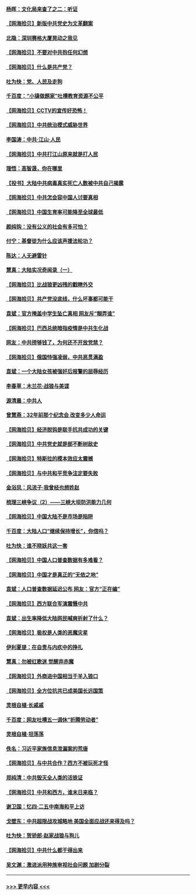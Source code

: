 #### [杨晖：文化局来查了之二：听证](../pages/nsc993/n12966528.md?t=05230602) 
#### [【网海拾贝】新版中共党史为文革翻案](../pages/nsc993/n12967526.md?t=05230602) 
#### [北隐：深圳赛格大厦晃动之我见](../pages/nsc993/n12967393.md?t=05230602) 
#### [【网海拾贝】不要对中共抱任何幻想](../pages/nsc993/n12965222.md?t=05230602) 
#### [【网海拾贝】什么是共产党？](../pages/nsc993/n12962781.md?t=05230602) 
#### [吐为快：党、人民及走狗](../pages/nsc993/n12962747.md?t=05230602) 
#### [千百度：“小镇做题家”吐槽教育资源不公平](../pages/nsc993/n12962705.md?t=05230602) 
#### [【网海拾贝】CCTV的宣传好恐怖！](../pages/nsc993/n12959984.md?t=05230602) 
#### [【网海拾贝】中共统治模式威胁世界](../pages/nsc993/n12957622.md?t=05230602) 
#### [李国涛：中共‧江山‧人民](../pages/nsc993/n12957502.md?t=05230602) 
#### [【网海拾贝】中共打江山原来就是打人民](../pages/nsc993/n12954345.md?t=05230602) 
#### [理悟：高智晟，你在哪里](../pages/nsc993/n12953115.md?t=05230602) 
#### [【投书】大陆中共病毒真实死亡人数被中共自己揭露](../pages/nsc993/n12953050.md?t=05230602) 
#### [【网海拾贝】中共怎会容中国人讨要真相](../pages/nsc993/n12952161.md?t=05230602) 
#### [【网海拾贝】中国生育率可能降至全球最低](../pages/nsc993/n12948793.md?t=05230602) 
#### [颜纯钩：没有公义的社会有多可怕？](../pages/nsc993/n12947626.md?t=05230602) 
#### [付宁：基督徒为什么应该声援法轮功？](../pages/nsc993/n12947233.md?t=05230602) 
#### [陈达：人无避雷针](../pages/nsc993/n12947098.md?t=05230602) 
#### [慧真：大陆实况奇闻录（一）](../pages/nsc993/n12945811.md?t=05230602) 
#### [【网海拾贝】比战狼更凶残的戳瞎外交](../pages/nsc993/n12945717.md?t=05230602) 
#### [【网海拾贝】共产党没底线，什么坏事都可能干](../pages/nsc993/n12942090.md?t=05230602) 
#### [袁斌：官方掩盖中学生坠亡真相 网友斥“糊弄谁”](../pages/nsc993/n12942029.md?t=05230602) 
#### [【网海拾贝】巴西总统暗指疫情是中共生化战](../pages/nsc993/n12938999.md?t=05230602) 
#### [网友：中共捞够钱了，为何还不开放党禁？](../pages/nsc993/n12938952.md?t=05230602) 
#### [【网海拾贝】俄国恃强凌弱，中共恶贯满盈](../pages/nsc993/n12936626.md?t=05230602) 
#### [袁斌：一个大陆女孩被强奸后报警的屈辱经历](../pages/nsc993/n12936547.md?t=05230602) 
#### [李春草：木兰花·战狼与美谍](../pages/nsc993/n12935995.md?t=05230602) 
#### [源清晨：中共人](../pages/nsc993/n12935589.md?t=05230602) 
#### [曾慧燕：32年前那个纪念会 改变多少人命运](../pages/nsc993/n12934233.md?t=05230602) 
#### [【网海拾贝】经济脱钩是联手抗共成功的关键](../pages/nsc993/n12934176.md?t=05230602) 
#### [【网海拾贝】中共党史就是部不断树敌史](../pages/nsc993/n12932844.md?t=05230602) 
#### [【网海拾贝】特斯拉的模本效应太震撼](../pages/nsc993/n12925626.md?t=05230602) 
#### [【网海拾贝】与中共和平竞争注定要失败](../pages/nsc993/n12923326.md?t=05230602) 
#### [金浴凤：风流子‧我曾经也想姓赵](../pages/nsc993/n12920911.md?t=05230602) 
#### [梳理三峡争议（2）——三峡大坝防洪能力几何](../pages/nsc993/n12920173.md?t=05230602) 
#### [【网海拾贝】中国大陆不是市场是陷阱](../pages/nsc993/n12920143.md?t=05230602) 
#### [千百度：大陆人口“继续保持增长”，你信吗？](../pages/nsc993/n12918946.md?t=05230602) 
#### [吐为快：谁不晓妖共这一套](../pages/nsc993/n12918941.md?t=05230602) 
#### [【网海拾贝】中国人口普查数据有多难看？](../pages/nsc993/n12917822.md?t=05230602) 
#### [【网海拾贝】中国才是真正的“无依之地”](../pages/nsc993/n12915845.md?t=05230602) 
#### [袁斌：人口普查数据延迟公布 网友：官方“正在编”](../pages/nsc993/n12915748.md?t=05230602) 
#### [【网海拾贝】西方联合军演震慑中共](../pages/nsc993/n12913466.md?t=05230602) 
#### [袁斌：出生率降低大陆网民喊爽折射了什么？](../pages/nsc993/n12913365.md?t=05230602) 
#### [【网海拾贝】极权是人类的恶魔灾星](../pages/nsc993/n12910697.md?t=05230602) 
#### [伊利夏提：在自责与内疚中的挣扎](../pages/nsc993/n12910493.md?t=05230602) 
#### [慧真：勿被红歌迷 觉醒弃赤魔](../pages/nsc993/n12910485.md?t=05230602) 
#### [【网海拾贝】外商进中国相当于羊入狼口](../pages/nsc993/n12908274.md?t=05230602) 
#### [【网海拾贝】全方位抗共已成美国长远国策](../pages/nsc993/n12906878.md?t=05230602) 
#### [灵根自植‧长戚戚](../pages/nsc993/n12905585.md?t=05230602) 
#### [千百度：网友吐槽五一调休“折腾劳动者”](../pages/nsc993/n12905934.md?t=05230602) 
#### [灵根自植‧坦荡荡](../pages/nsc993/n12905562.md?t=05230602) 
#### [佚名：习近平家族信息泄漏案的荒唐](../pages/nsc993/n12904705.md?t=05230602) 
#### [【网海拾贝】与中共合作？西方不被玩死才怪](../pages/nsc993/n12903873.md?t=05230602) 
#### [郑纯清：中共毁灭全人类的活铁证](../pages/nsc993/n12903785.md?t=05230602) 
#### [【网海拾贝】中共和西方，谁末日来临？](../pages/nsc993/n12903482.md?t=05230602) 
#### [谢卫国：忆四‧二五中南海和平上访](../pages/nsc993/n12902192.md?t=05230602) 
#### [戈壁东：中共超限战攻城略地 美国全面应战还来得及吗？](../pages/nsc993/n12902297.md?t=05230602) 
#### [吐为快：贺骄郎‧赵家战狼与狗儿](../pages/nsc993/n12902280.md?t=05230602) 
#### [【网海拾贝】中共什么都干得出来](../pages/nsc993/n12897500.md?t=05230602) 
#### [吴文渊：激进派用种族审视社会问题 加剧分裂](../pages/nsc993/n12893881.md?t=05230602) 

----
#### [ >>> 更早内容 <<< ](../indexes/nsc993-earlier.md)
